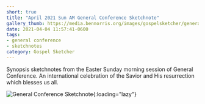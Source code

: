 ```yaml
---
short: true
title: "April 2021 Sun AM General Conference Sketchnote"
gallery_thumb: https://media.bennorris.org/images/gospelsketcher/general-conference/apr-2021/general-conference-sun-am-sketchnote.jpg
date: 2021-04-04 11:57:41-0600
tags:
- general conference
- sketchnotes
category: Gospel Sketcher
---
```


Synopsis sketchnotes from the Easter Sunday morning session of General Conference. An international celebration of the Savior and His resurrection which blesses us all.

![General Conference Sketchnote](https://media.bennorris.org/images/gospelsketcher/general-conference/apr-2021/general-conference-sun-am-sketchnote.jpg){:loading="lazy"}
